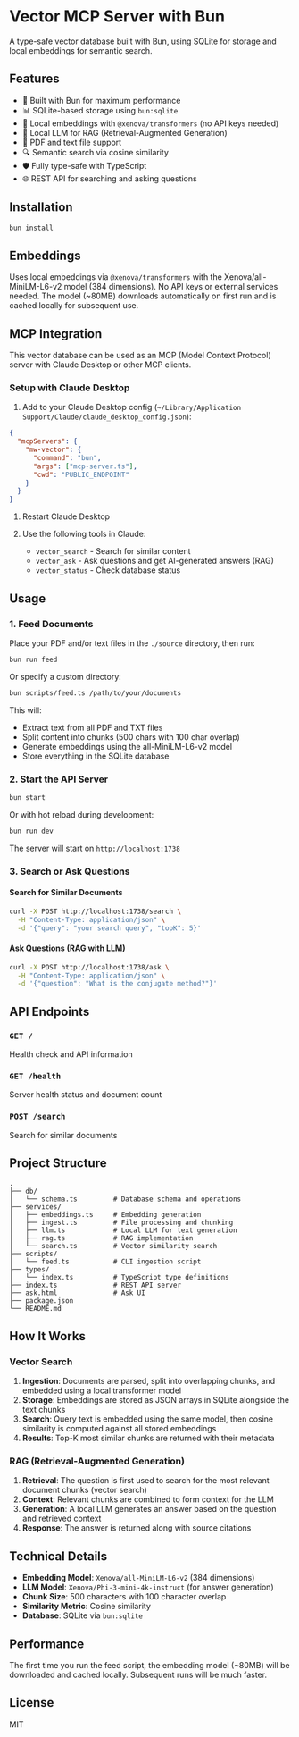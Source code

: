 # Vector MCP Server with Bun

A type-safe vector database built with Bun, using SQLite for storage and local embeddings for semantic search.

## Features

- 🚀 Built with Bun for maximum performance
- 📊 SQLite-based storage using `bun:sqlite`
- 🤖 Local embeddings with `@xenova/transformers` (no API keys needed)
- 🧠 Local LLM for RAG (Retrieval-Augmented Generation)
- 📄 PDF and text file support
- 🔍 Semantic search via cosine similarity
- 🛡️ Fully type-safe with TypeScript
- 🌐 REST API for searching and asking questions

## Installation

```bash
bun install
```

## Embeddings

Uses local embeddings via `@xenova/transformers` with the Xenova/all-MiniLM-L6-v2 model (384 dimensions). No API keys or external services needed. The model (~80MB) downloads automatically on first run and is cached locally for subsequent use.

## MCP Integration

This vector database can be used as an MCP (Model Context Protocol) server with Claude Desktop or other MCP clients.

### Setup with Claude Desktop

1. Add to your Claude Desktop config (`~/Library/Application Support/Claude/claude_desktop_config.json`):

```json
{
  "mcpServers": {
    "mw-vector": {
      "command": "bun",
      "args": ["mcp-server.ts"],
      "cwd": "PUBLIC_ENDPOINT"
    }
  }
}
```

1. Restart Claude Desktop

2. Use the following tools in Claude:
   - `vector_search` - Search for similar content
   - `vector_ask` - Ask questions and get AI-generated answers (RAG)
   - `vector_status` - Check database status

## Usage

### 1. Feed Documents

Place your PDF and/or text files in the `./source` directory, then run:

```bash
bun run feed
```

Or specify a custom directory:

```bash
bun scripts/feed.ts /path/to/your/documents
```

This will:

- Extract text from all PDF and TXT files
- Split content into chunks (500 chars with 100 char overlap)
- Generate embeddings using the all-MiniLM-L6-v2 model
- Store everything in the SQLite database

### 2. Start the API Server

```bash
bun start
```

Or with hot reload during development:

```bash
bun run dev
```

The server will start on `http://localhost:1738`

### 3. Search or Ask Questions

#### Search for Similar Documents

```bash
curl -X POST http://localhost:1738/search \
  -H "Content-Type: application/json" \
  -d '{"query": "your search query", "topK": 5}'
```

#### Ask Questions (RAG with LLM)

```bash
curl -X POST http://localhost:1738/ask \
  -H "Content-Type: application/json" \
  -d '{"question": "What is the conjugate method?"}'
```

## API Endpoints

### `GET /`

Health check and API information

### `GET /health`

Server health status and document count

### `POST /search`

Search for similar documents

## Project Structure

```text
.
├── db/
│   └── schema.ts         # Database schema and operations
├── services/
│   ├── embeddings.ts     # Embedding generation
│   ├── ingest.ts         # File processing and chunking
│   ├── llm.ts            # Local LLM for text generation
│   ├── rag.ts            # RAG implementation
│   └── search.ts         # Vector similarity search
├── scripts/
│   └── feed.ts           # CLI ingestion script
├── types/
│   └── index.ts          # TypeScript type definitions
├── index.ts              # REST API server
├── ask.html              # Ask UI
├── package.json
└── README.md
```

## How It Works

### Vector Search

1. **Ingestion**: Documents are parsed, split into overlapping chunks, and embedded using a local transformer model
2. **Storage**: Embeddings are stored as JSON arrays in SQLite alongside the text chunks
3. **Search**: Query text is embedded using the same model, then cosine similarity is computed against all stored embeddings
4. **Results**: Top-K most similar chunks are returned with their metadata

### RAG (Retrieval-Augmented Generation)

1. **Retrieval**: The question is first used to search for the most relevant document chunks (vector search)
2. **Context**: Relevant chunks are combined to form context for the LLM
3. **Generation**: A local LLM generates an answer based on the question and retrieved context
4. **Response**: The answer is returned along with source citations

## Technical Details

- **Embedding Model**: `Xenova/all-MiniLM-L6-v2` (384 dimensions)
- **LLM Model**: `Xenova/Phi-3-mini-4k-instruct` (for answer generation)
- **Chunk Size**: 500 characters with 100 character overlap
- **Similarity Metric**: Cosine similarity
- **Database**: SQLite via `bun:sqlite`

## Performance

The first time you run the feed script, the embedding model (~80MB) will be downloaded and cached locally. Subsequent runs will be much faster.

## License

MIT
